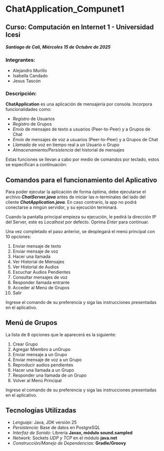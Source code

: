# ChatApplication_Compunet1
<h2>Curso: Computación en Internet 1 - Universidad Icesi</h2>
<h5>Santiago de Cali, Miércoles 15 de Octubre de 2025</h5>

<h3>Integrantes:</h3>
<ul>
  <li>Alejandro Murillo</li>
  <li>Isabella Candado</li>
  <li>Jesus Tascón</li>
</ul>

<h3><strong>Descripción:</strong></h3>
<p>
  <strong>ChatApplication</strong> es una aplicación de mensajería por consola. Incorpora funcionalidades como:
  <ul>
    <li><em>Registro</em> de Usuarios</li>
    <li><em>Registro</em> de Grupos</li>
    <li><em>Envío</em> de mensajes de texto a usuarios (Peer-to-Peer) y a Grupos de Chat</li>
    <li><em>Envío</em> de mensajes de voz a usuarios (Peer-to-Peer) y a Grupos de Chat</li>
    <li><em>Llamada</em> de voz en tiempo real a un Usuario o Grupo</li>
    <li><em>Almacenamiento/Persistencia</em> del historial de mensajes</li>
  </ul>

  Estas funciones se llevan a cabo por medio de comandos por teclado, estos se especifican a continuación:
</p>

<section>
  <h2>Comandos para el funcionamiento del Aplicativo</h2>
  <p>
    Para poder ejecutar la aplicación de forma óptima, debe ejecutarse el archivo <strong><em>ChatServer.java</em></strong>
    antes de iniciar las n-terminales del lado del cliente <strong><em>ChatApplication.java</em></strong>. En caso contrario, la app
    no podrá conectarse a ningún servidor, y su ejecución terminará.
  </p>

<p>
  Cuando la pantalla principal empieza su ejecución, le pedirá la dirección IP del Server,
  este es <em>Localhost</em> por defecto. Oprima <em>Enter</em> para continuar.
  
  Una vez completado el paso anterior, se desplegará el menú principal con 10 opciones:
  <ol>
    <li>Enviar mensaje de texto</li>
    <li>Enviar mensaje de voz</li>
    <li>Hacer una llamada</li>
    <li>Ver Historial de Mensajes</li>
    <li>Ver Historial de Audios</li>
    <li>Escuchar Audios Pendientes</li>
    <li>Consultar mensajes de voz</li>
    <li>Responder llamada entrante</li>
    <li>Acceder al Menú de Grupos</li>
    <li>Salir</li>
  </ol>

  Ingrese el comando de su preferencia y siga las instrucciones presentadas en el aplicativo.
</p>
</section>

<section>
    <h2>Menú de Grupos</h2>
    <p>
      La lista de 8 opciones que le aparecerá es la siguiente:
      <ol>
        <li>Crear Grupo</li>
        <li>Agregar Miembro a unGrupo</li>
        <li>Enviar mensaje a un Grupo</li>
        <li>Enviar mensaje de voz a un Grupo</li>
        <li>Reproducir audios pendientes </li>
        <li>Hacer una llamada a un Grupo</li>
        <li>Responder una llamada de un Grupo</li>
        <li>Volver al Menú Principal</li>
      </ol>
  Ingrese el comando de su preferencia y siga las instrucciones presentadas en el aplicativo.
    </p>
  </section>

<section>
  <h2>Tecnologías Utilizadas</h2>
  <ul>
    <li><em>Lenguaje:</em> Java, JDK versión 25</li>
    <li><em>Persistencia:</em> Base de datos en PostgreSQL</li>
    <li><em>Interfaz de Sonido:</em> Librería <strong>Javax, módulo sound.sampled</strong></li>
    <li><em>Network: </em> Sockets <em>UDP y TCP</em> en el módulo <strong>java.net</strong></li>
    <li><em>Construcción/Manejo de Dependencias:</em> <strong>Gradle/Groovy</strong></li>
  </ul>
</section>
